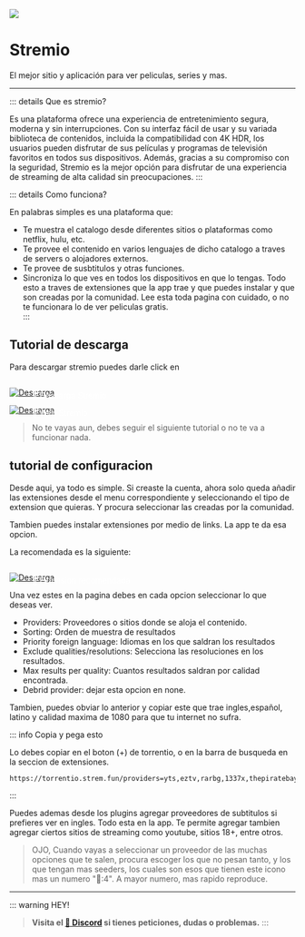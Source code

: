 ![](https://i.postimg.cc/C5YpxWFG/Index-page.png)
# Stremio
El mejor sitio y aplicación para ver peliculas, series y mas.

---

::: details Que es stremio?

Es una plataforma ofrece una experiencia de entretenimiento segura, moderna y sin interrupciones. Con su interfaz fácil de usar y su variada biblioteca de contenidos, incluida la compatibilidad con 4K HDR, los usuarios pueden disfrutar de sus películas y programas de televisión favoritos en todos sus dispositivos. Además, gracias a su compromiso con la seguridad, Stremio es la mejor opción para disfrutar de una experiencia de streaming de alta calidad sin preocupaciones.
:::

::: details Como funciona?

En palabras simples es una plataforma que:
- Te muestra el catalogo desde diferentes sitios o plataformas como netflix, hulu, etc.
- Te provee el contenido en varios lenguajes de dicho catalogo a traves de servers o alojadores externos.
- Te provee de susbtitulos y otras funciones.
- Sincroniza lo que ves en todos los dispositivos en que lo tengas.
Todo esto a traves de extensiones que la app trae y que puedes instalar y que son creadas por la comunidad.
Lee esta toda pagina con cuidado, o no te funcionara lo de ver peliculas gratis.   
:::

## Tutorial de descarga 

Para descargar stremio puedes darle click en 
  
<a href="https://www.stremio.com/downloads/">
 <div style="position: relative; padding-top: 1em">
   <p style="position: absolute; top: 5px; left: 20px; font-size: 14px; color: white; text-indent: 20px">🤍 Descarga Stremio</p>
   <img src="https://i.postimg.cc/RZPvRHhg/Mini-Descarga.png" alt="Descarga" />
 </div>
</a>


<a href="https://web.stremio.com/">
 <div style="position: relative; padding-top: 1em">
   <p style="position: absolute; top: 5px; left: 20px; font-size: 14px; color: white; text-indent: 20px">🤍 Web Stremio</p>
   <img src="https://i.postimg.cc/RZPvRHhg/Mini-Descarga.png" alt="Descarga" />
 </div>
</a>

> No te vayas aun, debes seguir el siguiente tutorial o no te va a funcionar nada.

## tutorial de configuracion

Desde aqui, ya todo es simple. Si creaste la cuenta, ahora solo queda añadir las extensiones desde el menu correspondiente y seleccionando el tipo de extension que quieras. Y procura seleccionar las creadas por la comunidad.

Tambien puedes instalar extensiones por medio de links. La app te da esa opcion.

La recomendada es la siguiente:

<a href="https://torrentio.strem.fun/configure">
 <div style="position: relative; padding-top: 1em">
   <p style="position: absolute; top: 5px; left: 20px; font-size: 14px; color: white; text-indent: 20px">🤍 Extension recomendada</p>
   <img src="https://i.postimg.cc/RZPvRHhg/Mini-Descarga.png" alt="Descarga" />
 </div>
</a>

Una vez estes en la pagina debes en cada opcion seleccionar lo que deseas ver.
- Providers: Proveedores o sitios donde se aloja el contenido.
- Sorting: Orden de muestra de resultados
- Priority foreign language: Idiomas en los que saldran los resultados
- Exclude qualities/resolutions: Selecciona las resoluciones en los resultados.
- Max results per quality: Cuantos resultados saldran por calidad encontrada.
- Debrid provider: dejar esta opcion en none.

Tambien, puedes obviar lo anterior y copiar este que trae ingles,español, latino y calidad maxima de 1080 para que tu internet no sufra.

::: info Copia y pega esto

Lo debes copiar en el boton (+) de torrentio, o en la barra de busqueda en la seccion de extensiones.

``` 
https://torrentio.strem.fun/providers=yts,eztv,rarbg,1337x,thepiratebay,kickasstorrents,torrentgalaxy,magnetdl,horriblesubs,nyaasi,rutracker,mejortorrent,cinecalidad|sort=size|language=spanish,latino|qualityfilter=brremux,hdrall,dolbyvision,4k/manifest.json

```
:::

Puedes ademas desde los plugins agregar proveedores de subtitulos si prefieres ver en ingles. Todo esta en la app.
Te permite agregar tambien agregar ciertos sitios de streaming como youtube, sitios 18+, entre otros.  

> OJO, Cuando vayas a seleccionar un proveedor de las muchas opciones que te salen, procura escoger los que no pesan tanto, y los que tengan mas seeders, los cuales son esos que tienen este icono mas un numero "👤:4". A mayor numero, mas rapido reproduce.

---

::: warning HEY!
> **Visita el [🚀 Discord](https://discord.gg/hVKeY3uEru) si tienes peticiones, dudas o problemas.**
:::